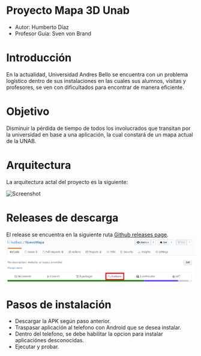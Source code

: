 # Proyecto Mapa 3D Unab



-	Autor: Humberto Díaz
-	Profesor Guia: Sven von Brand

# Introducción
En la actualidad, Universidad Andres Bello se encuentra con un problema logístico dentro de sus instalaciones en las cuales sus alumnos, visitas y profesores, se ven con dificultados para encontrar de manera eficiente.

# Objetivo

Disminuir la pérdida de tiempo de todos los involucrados que transitan por la universidad en base a una aplicación, la cual constará de un mapa actual de la UNAB.


# Arquitectura

La arquitectura actal del proyecto es la siguiente:

![Screenshot](https://github.com/hudiazc/NuevoMapa/blob/master/Imagenes/Diagrama%20arquitectura.png"Screenshot")



# Releases de descarga

El release se encuentra en la siguiente ruta [Github releases page](https://github.com/hudiazc/NuevoMapa/releases/tag/V1). 
![Screenshot](https://github.com/hudiazc/NuevoMapa/blob/master/Imagenes/release.png "Screenshot")

# Pasos de instalación

-	Descargar la APK según paso anterior.
-	Traspasar aplicación al telefono con Android que se desea instalar.
-	Dentro del telefono, se debe habilitar la opcion para instalar aplicaciónes desconocidas.
-	Ejecutar y probar.


        
  
        
